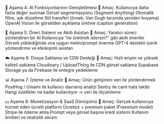 🤖 Aşama 4: AI Fonksiyonlarının Genişletilmesi
🎯 Amaç: Kullanıcıya daha fazla değer sunmak
Görsel segmentasyonu (Segment Anything)
Otomatik filtre, ışık düzeltme
Stil transferi (örnek: Van Gogh tarzında yeniden boyama)
OpenAI Vision ile görselden açıklama üretme (caption generation)

🧠 Aşama 5: Öneri Sistemi ve Akıllı Asistan
🎯 Amaç: Yaratıcı süreci yönlendiren bir AI
Kullanıcıya “ne üretmek istersin?” gibi akıllı öneriler
Görseli yüklediğinde ona uygun metin/prompt önerme
GPT-4 destekli içerik yönlendirme ve etkileşimli asistan

☁️ Aşama 6: Dosya Saklama ve CDN Desteği
🎯 Amaç: Hızlı erişim ve yüksek kaliteli saklama
Cloudinary / UploadThing ile CDN görsel saklama
Supabase Storage ya da Firebase ile entegre yedekleme

📊 Aşama 7: İzleme ve Analiz
🎯 Amaç: Ürün gelişimini veri ile yönlendirmek
PostHog / Umami ile kullanıcı davranış analizi
Sentry ile canlı hata takibi
Hangi özellikler ne kadar kullanılıyor → veri ile ölçümleme

💵 Aşama 8: Monetizasyon & SaaS Dönüşümü
🎯 Amaç: Gerçek kullanıcıya hizmet eden ücretli platform
Ücretsiz + premium paket (Freemium model)
Stripe ile ödeme alma
Prompt veya görsel başına kredi sistemi
Kullanım limitleri ve istatistik ekranı
